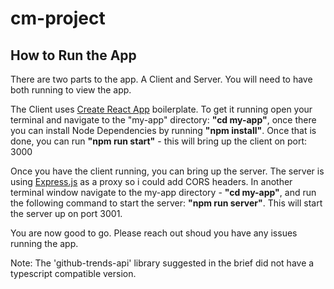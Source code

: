 # cm-project

## How to Run the App

There are two parts to the app. A Client and Server. You will need to have both running to view the app.

The Client uses <a href="https://create-react-app.dev/" target="_blank">Create React App</a> boilerplate. To get it running open your terminal and navigate to the "my-app" directory: <strong>"cd my-app"</strong>, once there you can install Node Dependencies by running <strong>"npm install"</strong>. Once that is done, you can run <strong>"npm run start"</strong> - this will bring up the client on port: 3000

Once you have the client running, you can bring up the server. The server is using <a href="https://expressjs.com/" target="_blank">Express.js</a> as a proxy so i could add CORS headers. In another terminal window navigate to the my-app directory - <strong>"cd my-app"</strong>, and run the following command to start the server: <strong>"npm run server"</strong>. This will start the server up on port 3001.

You are now good to go. Please reach out shoud you have any issues running the app.

Note: The 'github-trends-api' library suggested in the brief did not have a typescript compatible version.
